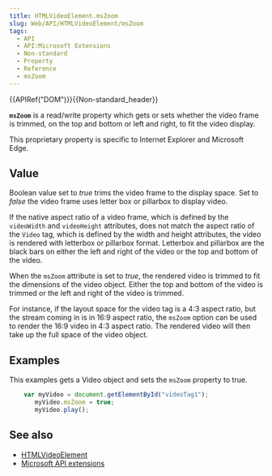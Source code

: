 ```yaml
---
title: HTMLVideoElement.msZoom
slug: Web/API/HTMLVideoElement/msZoom
tags:
  - API
  - API:Microsoft Extensions
  - Non-standard
  - Property
  - Reference
  - msZoom
---
```

{{APIRef("DOM")}}{{Non-standard_header}}

**`msZoom`** is a read/write property which gets or sets
whether the video frame is trimmed, on the top and bottom or left and right, to fit the
video display.

This proprietary property is specific to Internet Explorer and Microsoft Edge.

## Value

Boolean value set to _true_ trims the video frame to the display space. Set to
_false_ the video frame uses letter box or pillarbox to display video.

If the native aspect ratio of a video frame, which is defined by the
`videoWidth` and `videoHeight` attributes, does not match the
aspect ratio of the `Video` tag, which is defined by the width and height
attributes, the video is rendered with letterbox or pillarbox format. Letterbox and
pillarbox are the black bars on either the left and right of the video or the top and
bottom of the video.

When the `msZoom` attribute is set to _true_, the rendered video is
trimmed to fit the dimensions of the video object. Either the top and bottom of the
video is trimmed or the left and right of the video is trimmed.

For instance, if the layout space for the video tag is a 4:3 aspect ratio, but the
stream coming in is in 16:9 aspect ratio, the `msZoom` option can be used to
render the 16:9 video in 4:3 aspect ratio. The rendered video will then take up the full
space of the video object.

## Examples

This examples gets a Video object and sets the `msZoom` property to true.

```js
    var myVideo = document.getElementById("videoTag1");
       myVideo.msZoom = true;
       myVideo.play();
```

## See also

- [HTMLVideoElement](/en-US/docs/Web/API/HTMLVideoElement)
- [Microsoft API extensions](/en-US/docs/Web/API/Microsoft_Extensions)
